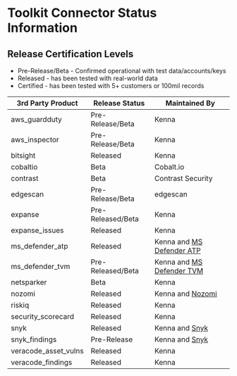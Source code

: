 # Toolkit Connector Status Information

## Release Certification Levels

- Pre-Release/Beta - Confirmed operational with test data/accounts/keys
- Released - has been tested with real-world data
- Certified - has been tested with 5+ customers or 100mil records


| 3rd Party Product | Release Status | Maintained By |
| --- | --- | --- |
| aws_guardduty | Pre-Release/Beta | Kenna |
| aws_inspector | Pre-Release/Beta | Kenna |
| bitsight | Released | Kenna |
| cobaltio | Beta | Cobalt.io |
| contrast | Beta | Contrast Security |
| edgescan | Pre-Release/Beta | edgescan |
| expanse | Pre-Released/Beta | Kenna |
| expanse_issues | Released | Kenna | 
| ms_defender_atp | Released | Kenna and [MS Defender ATP](https://securitycenter.windows.com/) |
| ms_defender_tvm | Pre-Released/Beta | Kenna and [MS Defender TVM](https://securitycenter.windows.com/) |
| netsparker | Beta | Kenna |
| nozomi | Released | Kenna and [Nozomi](https://www.nozominetworks.com/) |
| riskiq | Released | Kenna |
| security_scorecard | Released | Kenna |
| snyk | Released| Kenna and [Snyk](https://snyk.io/) |
| snyk_findings | Pre-Release | Kenna and [Snyk](https://snyk.io/) |
| veracode_asset_vulns | Released | Kenna |
| veracode_findings | Released | Kenna |
